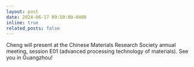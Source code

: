 ```yaml
---
layout: post
date: 2024-06-17 09:59:00-0400
inline: true
related_posts: false
---
```


Cheng will present at the Chinese Materials Research Society annual meeting, session E01 (advanced processing technology of materials). See you in Guangzhou!
